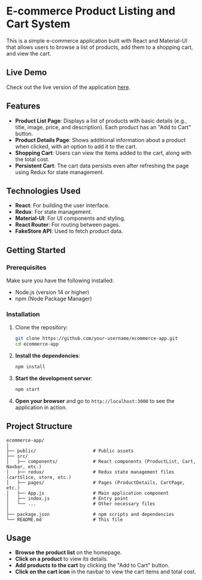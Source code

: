 # E-commerce Product Listing and Cart System

This is a simple e-commerce application built with React and Material-UI that allows users to browse a list of products, add them to a shopping cart, and view the cart.

## Live Demo

Check out the live version of the application [here](https://ecommerce-eight-dusky-76.vercel.app/).

## Features

- **Product List Page**: Displays a list of products with basic details (e.g., title, image, price, and description). Each product has an "Add to Cart" button.
- **Product Details Page**: Shows additional information about a product when clicked, with an option to add it to the cart.
- **Shopping Cart**: Users can view the items added to the cart, along with the total cost.
- **Persistent Cart**: The cart data persists even after refreshing the page using Redux for state management.

## Technologies Used

- **React**: For building the user interface.
- **Redux**: For state management.
- **Material-UI**: For UI components and styling.
- **React Router**: For routing between pages.
- **FakeStore API**: Used to fetch product data.

## Getting Started

### Prerequisites

Make sure you have the following installed:

- Node.js (version 14 or higher)
- npm (Node Package Manager)

### Installation

1. Clone the repository:

   ```bash
   git clone https://github.com/your-username/ecommerce-app.git
   cd ecommerce-app

2. **Install the dependencies**:

    ```bash
    npm install
    ```

3. **Start the development server**:

    ```bash
    npm start
    ```

4. **Open your browser** and go to `http://localhost:3000` to see the application in action.

## Project Structure

```plaintext
ecommerce-app/
│
├── public/                     # Public assets
├── src/
│   ├── components/             # React components (ProductList, Cart, Navbar, etc.)
│   ├── redux/                  # Redux state management files (cartSlice, store, etc.)
│   ├── pages/                  # Pages (ProductDetails, CartPage, etc.)
│   ├── App.js                  # Main application component
│   ├── index.js                # Entry point
│   └── ...                     # Other necessary files
│
├── package.json                # npm scripts and dependencies
└── README.md                   # This file
```
## Usage

- **Browse the product list** on the homepage.
- **Click on a product** to view its details.
- **Add products to the cart** by clicking the "Add to Cart" button.
- **Click on the cart icon** in the navbar to view the cart items and total cost.